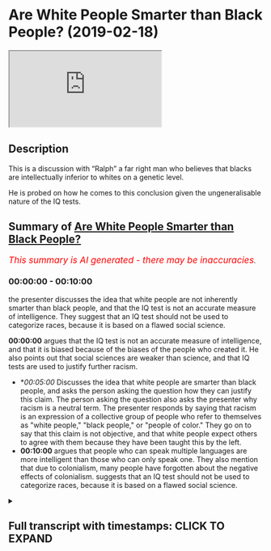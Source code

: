 # Are White People Smarter than Black People? (2019-02-18)

<iframe loading='lazy' src='https://www.youtube.com/embed/7zkiV1EToGg'></iframe>

## Description

This is a discussion with “Ralph” a far right man who believes that blacks are intellectually inferior to whites on a genetic level. 

He is probed on how he comes to this conclusion given the ungeneralisable nature of the IQ tests.

## Summary of [Are White People Smarter than Black People?](https://www.youtube.com/watch?v=7zkiV1EToGg)


*<span style="color:red; font-size:125%">This summary is AI generated - there may be inaccuracies</span>. [](/)*

### <a onclick="modifyYTiframeseektime('0')">00:00:00</a> - <a onclick="modifyYTiframeseektime('600')">00:10:00</a>

the presenter discusses the idea that white people are not inherently smarter than black people, and that the IQ test is not an accurate measure of intelligence. They suggest that an IQ test should not be used to categorize races, because it is based on a flawed social science.

**<a onclick="modifyYTiframeseektime('0')">00:00:00</a>** argues that the IQ test is not an accurate measure of intelligence, and that it is biased because of the biases of the people who created it. He also points out that social sciences are weaker than science, and that IQ tests are used to justify further racism.
* **<a onclick="modifyYTiframeseektime('300')">00:05:00</a>* Discusses the idea that white people are smarter than black people, and asks the person asking the question how they can justify this claim. The person asking the question also asks the presenter why racism is a neutral term. The presenter responds by saying that racism is an expression of a collective group of people who refer to themselves as "white people," "black people," or "people of color." They go on to say that this claim is not objective, and that white people expect others to agree with them because they have been taught this by the left.
* **<a onclick="modifyYTiframeseektime('600')">00:10:00</a>** argues that people who can speak multiple languages are more intelligent than those who can only speak one. They also mention that due to colonialism, many people have forgotten about the negative effects of colonialism. suggests that an IQ test should not be used to categorize races, because it is based on a flawed social science.

<details><summary><h2>Full transcript with timestamps: CLICK TO EXPAND</h2></summary>

<a onclick="modifyYTiframeseektime('0')">0:00:00</a> all righty Kip uses example I say you  
<a onclick="modifyYTiframeseektime('2')">0:00:02</a> can white finish black you said black  
<a onclick="modifyYTiframeseektime('5')">0:00:05</a> people are less intelligent than white  
<a onclick="modifyYTiframeseektime('7')">0:00:07</a> people as a result of their results on  
<a onclick="modifyYTiframeseektime('9')">0:00:09</a> the IQ tests as a collective group and  
<a onclick="modifyYTiframeseektime('12')">0:00:12</a> that's that's that's indicative of a  
<a onclick="modifyYTiframeseektime('15')">0:00:15</a> genetic go to guru today please please  
<a onclick="modifyYTiframeseektime('18')">0:00:18</a> calm down please  
<a onclick="modifyYTiframeseektime('20')">0:00:20</a> just let you keep laughing but I just  
<a onclick="modifyYTiframeseektime('22')">0:00:22</a> wanna you saying that it's problematic  
<a onclick="modifyYTiframeseektime('24')">0:00:24</a> on account of the following IQ tests  
<a onclick="modifyYTiframeseektime('28')">0:00:28</a> themselves are not compliant with the  
<a onclick="modifyYTiframeseektime('33')">0:00:33</a> scientific method let me explain to you  
<a onclick="modifyYTiframeseektime('38')">0:00:38</a> the IQ test itself is a configuration  
<a onclick="modifyYTiframeseektime('43')">0:00:43</a> which is susceptible to human critique  
<a onclick="modifyYTiframeseektime('47')">0:00:47</a> and/or amendment well wrong correct  
<a onclick="modifyYTiframeseektime('51')">0:00:51</a> therefore using it as an exact measure  
<a onclick="modifyYTiframeseektime('54')">0:00:54</a> for PMON intelligence currently as a  
<a onclick="modifyYTiframeseektime('57')">0:00:57</a> current measure is unjustifiable  
<a onclick="modifyYTiframeseektime('60')">0:01:00</a> especially considering let me let me  
<a onclick="modifyYTiframeseektime('62')">0:01:02</a> explain let me explain especially  
<a onclick="modifyYTiframeseektime('63')">0:01:03</a> considering excuse me especially  
<a onclick="modifyYTiframeseektime('65')">0:01:05</a> considering that those who constructed  
<a onclick="modifyYTiframeseektime('68')">0:01:08</a> the IQ test themselves were people who  
<a onclick="modifyYTiframeseektime('72')">0:01:12</a> might have had biases well we have let  
<a onclick="modifyYTiframeseektime('77')">0:01:17</a> me give an example I mean I may have an  
<a onclick="modifyYTiframeseektime('78')">0:01:18</a> example right and this is not something  
<a onclick="modifyYTiframeseektime('80')">0:01:20</a> this let me give an example is  
<a onclick="modifyYTiframeseektime('83')">0:01:23</a> bilingualism  
<a onclick="modifyYTiframeseektime('85')">0:01:25</a> or multilingualism included in the IQ  
<a onclick="modifyYTiframeseektime('87')">0:01:27</a> test my question is it included yes or  
<a onclick="modifyYTiframeseektime('90')">0:01:30</a> no no no it's no it's not now  
<a onclick="modifyYTiframeseektime('93')">0:01:33</a> yes here's the point do black people do  
<a onclick="modifyYTiframeseektime('95')">0:01:35</a> let me ask a question do black people  
<a onclick="modifyYTiframeseektime('97')">0:01:37</a> have a higher or lesser chance of being  
<a onclick="modifyYTiframeseektime('100')">0:01:40</a> bilingual or multilingual than a white  
<a onclick="modifyYTiframeseektime('102')">0:01:42</a> man please please please I'll ask it a  
<a onclick="modifyYTiframeseektime('111')">0:01:51</a> question does a black man in Africa have  
<a onclick="modifyYTiframeseektime('114')">0:01:54</a> a higher or lesser chance of being  
<a onclick="modifyYTiframeseektime('115')">0:01:55</a> bilingual or multilingual than a white  
<a onclick="modifyYTiframeseektime('117')">0:01:57</a> man in Europe  
<a onclick="modifyYTiframeseektime('118')">0:01:58</a> no it's not equal no it's not you know  
<a onclick="modifyYTiframeseektime('121')">0:02:01</a> why no it's not okay Ralph you Ralph is  
<a onclick="modifyYTiframeseektime('125')">0:02:05</a> more equal and not one sorry Ralph sorry  
<a onclick="modifyYTiframeseektime('127')">0:02:07</a> I'm sorry I apologize I apologize I'm  
<a onclick="modifyYTiframeseektime('134')">0:02:14</a> sorry let's let's be specific let's be  
<a onclick="modifyYTiframeseektime('138')">0:02:18</a> specific  
<a onclick="modifyYTiframeseektime('139')">0:02:19</a> again the Western European example  
<a onclick="modifyYTiframeseektime('140')">0:02:20</a> Western Europe I'm going to be very  
<a onclick="modifyYTiframeseektime('142')">0:02:22</a> specific I'm talking about this colonial  
<a onclick="modifyYTiframeseektime('145')">0:02:25</a> narrative of especially Western Europe  
<a onclick="modifyYTiframeseektime('147')">0:02:27</a> okay and I think you have to understand  
<a onclick="modifyYTiframeseektime('150')">0:02:30</a> something brother  
<a onclick="modifyYTiframeseektime('151')">0:02:31</a> yeah you have to really understand side  
<a onclick="modifyYTiframeseektime('153')">0:02:33</a> these you know these eugenics programs  
<a onclick="modifyYTiframeseektime('155')">0:02:35</a> that they did and in what you call it in  
<a onclick="modifyYTiframeseektime('157')">0:02:37</a> Germany yeah where they brand it they  
<a onclick="modifyYTiframeseektime('160')">0:02:40</a> had you know that the supreme race the  
<a onclick="modifyYTiframeseektime('162')">0:02:42</a> white man with the blue eyes and so on  
<a onclick="modifyYTiframeseektime('164')">0:02:44</a> and this is the you know the ideal the  
<a onclick="modifyYTiframeseektime('166')">0:02:46</a> women so she would know she would know  
<a onclick="modifyYTiframeseektime('171')">0:02:51</a> she would know so she would know what  
<a onclick="modifyYTiframeseektime('173')">0:02:53</a> her parents are poor forefathers in fact  
<a onclick="modifyYTiframeseektime('175')">0:02:55</a> there would have been there would have  
<a onclick="modifyYTiframeseektime('176')">0:02:56</a> been part of this right so that the idea  
<a onclick="modifyYTiframeseektime('179')">0:02:59</a> of the the idea of the white man with  
<a onclick="modifyYTiframeseektime('182')">0:03:02</a> the blue ice the white man with the blue  
<a onclick="modifyYTiframeseektime('184')">0:03:04</a> eyes being the the apex balls and the  
<a onclick="modifyYTiframeseektime('187')">0:03:07</a> boogey man that scares you their points  
<a onclick="modifyYTiframeseektime('189')">0:03:09</a> not completed my sentence oh yeah right  
<a onclick="modifyYTiframeseektime('194')">0:03:14</a> I'm not saying that just because it's  
<a onclick="modifyYTiframeseektime('196')">0:03:16</a> provided a justification I'm saying that  
<a onclick="modifyYTiframeseektime('199')">0:03:19</a> this I'm not making that point I could  
<a onclick="modifyYTiframeseektime('201')">0:03:21</a> say that  
<a onclick="modifyYTiframeseektime('203')">0:03:23</a> Ralph sorry I could have made the point  
<a onclick="modifyYTiframeseektime('206')">0:03:26</a> I said I'm not gonna be more emotive  
<a onclick="modifyYTiframeseektime('208')">0:03:28</a> sanctimonious and say well that's how  
<a onclick="modifyYTiframeseektime('209')">0:03:29</a> they justified the burning of the  
<a onclick="modifyYTiframeseektime('210')">0:03:30</a> Ashkenazi Jews you you said all the  
<a onclick="modifyYTiframeseektime('211')">0:03:31</a> highest IQ and it was ironic you tell me  
<a onclick="modifyYTiframeseektime('214')">0:03:34</a> but but just let me say my first the  
<a onclick="modifyYTiframeseektime('217')">0:03:37</a> point is the the inherent biases in  
<a onclick="modifyYTiframeseektime('222')">0:03:42</a> those scientific practices from German  
<a onclick="modifyYTiframeseektime('226')">0:03:46</a> scientists  
<a onclick="modifyYTiframeseektime('228')">0:03:48</a> reflected upon subsequent subsequent  
<a onclick="modifyYTiframeseektime('231')">0:03:51</a> results of so-called scientific  
<a onclick="modifyYTiframeseektime('233')">0:03:53</a> discoveries so therefore you have to  
<a onclick="modifyYTiframeseektime('236')">0:03:56</a> understand number one how science can be  
<a onclick="modifyYTiframeseektime('237')">0:03:57</a> very biased because you have a lungful  
<a onclick="modifyYTiframeseektime('239')">0:03:59</a> you really need to like take a minute  
<a onclick="modifyYTiframeseektime('241')">0:04:01</a> let me help someone so summarize what  
<a onclick="modifyYTiframeseektime('243')">0:04:03</a> your so let me summarize it give me one  
<a onclick="modifyYTiframeseektime('246')">0:04:06</a> minute just one minute  
<a onclick="modifyYTiframeseektime('247')">0:04:07</a> and then you can talk for two minutes I  
<a onclick="modifyYTiframeseektime('249')">0:04:09</a> put up one minute okay  
<a onclick="modifyYTiframeseektime('251')">0:04:11</a> to summarize you're right science itself  
<a onclick="modifyYTiframeseektime('253')">0:04:13</a> can be used by racist people and then  
<a onclick="modifyYTiframeseektime('256')">0:04:16</a> those racist people can then use the  
<a onclick="modifyYTiframeseektime('259')">0:04:19</a> word data to make it seem as if science  
<a onclick="modifyYTiframeseektime('261')">0:04:21</a> has this is a legitimate racism now  
<a onclick="modifyYTiframeseektime('263')">0:04:23</a> moving on to social sciences which is  
<a onclick="modifyYTiframeseektime('266')">0:04:26</a> even weaker it's more feeble than  
<a onclick="modifyYTiframeseektime('268')">0:04:28</a> science yes because it attempts to mimic  
<a onclick="modifyYTiframeseektime('270')">0:04:30</a> it it's a cheap copy  
<a onclick="modifyYTiframeseektime('271')">0:04:31</a> it's a pseudoscience according to Karl  
<a onclick="modifyYTiframeseektime('273')">0:04:33</a> Popper sure and then the resulting  
<a onclick="modifyYTiframeseektime('276')">0:04:36</a> placement tests which are called IQ  
<a onclick="modifyYTiframeseektime('278')">0:04:38</a> tests which are put in place to try and  
<a onclick="modifyYTiframeseektime('280')">0:04:40</a> measure people's intelligence  
<a onclick="modifyYTiframeseektime('281')">0:04:41</a> collectivise them and then justify  
<a onclick="modifyYTiframeseektime('283')">0:04:43</a> further racism which is what your  
<a onclick="modifyYTiframeseektime('286')">0:04:46</a> phase-two might be if not for you but  
<a onclick="modifyYTiframeseektime('288')">0:04:48</a> someone else would say it's phase 2 of  
<a onclick="modifyYTiframeseektime('289')">0:04:49</a> the program the point not it's not  
<a onclick="modifyYTiframeseektime('292')">0:04:52</a> finished  
<a onclick="modifyYTiframeseektime('294')">0:04:54</a> so you have to justify why the  
<a onclick="modifyYTiframeseektime('297')">0:04:57</a> parameters included in the IQ test are  
<a onclick="modifyYTiframeseektime('301')">0:05:01</a> the the best possible parameters when  
<a onclick="modifyYTiframeseektime('304')">0:05:04</a> they don't include those things which  
<a onclick="modifyYTiframeseektime('305')">0:05:05</a> black people or people of color would  
<a onclick="modifyYTiframeseektime('308')">0:05:08</a> have this advantage would have as  
<a onclick="modifyYTiframeseektime('310')">0:05:10</a> advantages over and above white people  
<a onclick="modifyYTiframeseektime('311')">0:05:11</a> and do link and other and do link to  
<a onclick="modifyYTiframeseektime('315')">0:05:15</a> intelligence according to a majority of  
<a onclick="modifyYTiframeseektime('317')">0:05:17</a> studies that have been done on it so  
<a onclick="modifyYTiframeseektime('319')">0:05:19</a> that can you answer that question so let  
<a onclick="modifyYTiframeseektime('320')">0:05:20</a> me know you get about 20 minutes one  
<a onclick="modifyYTiframeseektime('323')">0:05:23</a> minute yeah  
<a onclick="modifyYTiframeseektime('324')">0:05:24</a> before the  
<a onclick="modifyYTiframeseektime('327')">0:05:27</a> I let me start by produced popper and  
<a onclick="modifyYTiframeseektime('330')">0:05:30</a> your question the scientific method  
<a onclick="modifyYTiframeseektime('332')">0:05:32</a> requesting basically Western  
<a onclick="modifyYTiframeseektime('334')">0:05:34</a> civilization which is with some brand  
<a onclick="modifyYTiframeseektime('336')">0:05:36</a> you're standing on let me tell you about  
<a onclick="modifyYTiframeseektime('338')">0:05:38</a> Western civilization so in the end is  
<a onclick="modifyYTiframeseektime('340')">0:05:40</a> what you're referring to loosely as  
<a onclick="modifyYTiframeseektime('341')">0:05:41</a> logical positivism and Wittgenstein and  
<a onclick="modifyYTiframeseektime('343')">0:05:43</a> pauper down the room and everyone else  
<a onclick="modifyYTiframeseektime('345')">0:05:45</a> this was still 40 years before the  
<a onclick="modifyYTiframeseektime('347')">0:05:47</a> invention in computer science we see  
<a onclick="modifyYTiframeseektime('349')">0:05:49</a> people at myself as two types of chimps  
<a onclick="modifyYTiframeseektime('351')">0:05:51</a> in this world those who get theoretical  
<a onclick="modifyYTiframeseektime('352')">0:05:52</a> computer science and those that don't  
<a onclick="modifyYTiframeseektime('354')">0:05:54</a> the scientific method is just an  
<a onclick="modifyYTiframeseektime('355')">0:05:55</a> algorithm it's a class backwards not  
<a onclick="modifyYTiframeseektime('358')">0:05:58</a> alternative hypotheses are algorithms  
<a onclick="modifyYTiframeseektime('360')">0:06:00</a> wrong the type on that your errors are  
<a onclick="modifyYTiframeseektime('362')">0:06:02</a> algorithms methodological it depends on  
<a onclick="modifyYTiframeseektime('364')">0:06:04</a> algorithm as large composite is an  
<a onclick="modifyYTiframeseektime('366')">0:06:06</a> algorithm the Trinity we style and the  
<a onclick="modifyYTiframeseektime('368')">0:06:08</a> pauper give me the Trinity we spiral  
<a onclick="modifyYTiframeseektime('371')">0:06:11</a> that populated with three world world  
<a onclick="modifyYTiframeseektime('373')">0:06:13</a> there are three worlds one is a physical  
<a onclick="modifyYTiframeseektime('375')">0:06:15</a> world which I will measure using science  
<a onclick="modifyYTiframeseektime('377')">0:06:17</a> and computer science as the time the  
<a onclick="modifyYTiframeseektime('379')">0:06:19</a> universe fifteen billion years plus our  
<a onclick="modifyYTiframeseektime('380')">0:06:20</a> space-time continuum for human eyes  
<a onclick="modifyYTiframeseektime('382')">0:06:22</a> chimps in a data point time T then I  
<a onclick="modifyYTiframeseektime('385')">0:06:25</a> would look at evolution she stopped uh  
<a onclick="modifyYTiframeseektime('386')">0:06:26</a> performing computational science for  
<a onclick="modifyYTiframeseektime('388')">0:06:28</a> this abstraction World War two is  
<a onclick="modifyYTiframeseektime('390')">0:06:30</a> measured by conscious creatures in it  
<a onclick="modifyYTiframeseektime('392')">0:06:32</a> you and I as to terms and those at  
<a onclick="modifyYTiframeseektime('395')">0:06:35</a> processing that was that Trinity that  
<a onclick="modifyYTiframeseektime('397')">0:06:37</a> creates us tells us that from a gene to  
<a onclick="modifyYTiframeseektime('400')">0:06:40</a> itself bring me to sell to sell to chimp  
<a onclick="modifyYTiframeseektime('404')">0:06:44</a> she about to get twenty thousand I  
<a onclick="modifyYTiframeseektime('406')">0:06:46</a> forced you into your saliva using forty  
<a onclick="modifyYTiframeseektime('409')">0:06:49</a> register your saliva in twenty-three  
<a onclick="modifyYTiframeseektime('411')">0:06:51</a> your chin down twenty thousand  
<a onclick="modifyYTiframeseektime('412')">0:06:52</a> I'll see you Mohammad Javad is twenty  
<a onclick="modifyYTiframeseektime('415')">0:06:55</a> thousand on the bow see which tribe you  
<a onclick="modifyYTiframeseektime('417')">0:06:57</a> came from down from Baghdad for Maui I  
<a onclick="modifyYTiframeseektime('419')">0:06:59</a> will find every temple and I will see  
<a onclick="modifyYTiframeseektime('421')">0:07:01</a> your propensity with diabetes for motor  
<a onclick="modifyYTiframeseektime('423')">0:07:03</a> neuron disease for heart I would look  
<a onclick="modifyYTiframeseektime('425')">0:07:05</a> for using medicine algebra tremor when  
<a onclick="modifyYTiframeseektime('428')">0:07:08</a> you're in a space about this way that  
<a onclick="modifyYTiframeseektime('439')">0:07:19</a> this is the data immunological regions  
<a onclick="modifyYTiframeseektime('442')">0:07:22</a> you say racism because obviously you  
<a onclick="modifyYTiframeseektime('444')">0:07:24</a> will have to form allies with the left  
<a onclick="modifyYTiframeseektime('446')">0:07:26</a> while yes term  
<a onclick="modifyYTiframeseektime('448')">0:07:28</a> yeah okay so in that Christian Western  
<a onclick="modifyYTiframeseektime('476')">0:07:56</a> science in that Christian we have data  
<a onclick="modifyYTiframeseektime('479')">0:07:59</a> I'm going to look at the data and racism  
<a onclick="modifyYTiframeseektime('481')">0:08:01</a> and some left-wing quite a white light  
<a onclick="modifyYTiframeseektime('483')">0:08:03</a> from our racist and Mahalo doesn't  
<a onclick="modifyYTiframeseektime('486')">0:08:06</a> interest me  
<a onclick="modifyYTiframeseektime('486')">0:08:06</a> I apologize queue of racism I told you  
<a onclick="modifyYTiframeseektime('494')">0:08:14</a> today I'm not going to be morally  
<a onclick="modifyYTiframeseektime('496')">0:08:16</a> sanctimonious I'll let that for other  
<a onclick="modifyYTiframeseektime('497')">0:08:17</a> people to talk about right and I haven't  
<a onclick="modifyYTiframeseektime('499')">0:08:19</a> accused you of racism by the way racism  
<a onclick="modifyYTiframeseektime('500')">0:08:20</a> is a neutral term hold on hold on why I  
<a onclick="modifyYTiframeseektime('503')">0:08:23</a> mean by racism being a neutral term it  
<a onclick="modifyYTiframeseektime('505')">0:08:25</a> doesn't have to be necessarily  
<a onclick="modifyYTiframeseektime('506')">0:08:26</a> derogatory depending on how you define  
<a onclick="modifyYTiframeseektime('508')">0:08:28</a> it and how its expressed racism sorry  
<a onclick="modifyYTiframeseektime('511')">0:08:31</a> racism is just an expression of a  
<a onclick="modifyYTiframeseektime('513')">0:08:33</a> collective of group a collective  
<a onclick="modifyYTiframeseektime('515')">0:08:35</a> referring themselves referring to  
<a onclick="modifyYTiframeseektime('517')">0:08:37</a> themselves so self identifying or being  
<a onclick="modifyYTiframeseektime('519')">0:08:39</a> referred to as watching I referring to  
<a onclick="modifyYTiframeseektime('524')">0:08:44</a> themselves being self-identified or  
<a onclick="modifyYTiframeseektime('526')">0:08:46</a> being referred to as others as say for  
<a onclick="modifyYTiframeseektime('527')">0:08:47</a> instance black or Y or ever being  
<a onclick="modifyYTiframeseektime('530')">0:08:50</a> oppressed through power relations or  
<a onclick="modifyYTiframeseektime('531')">0:08:51</a> otherwise by other people and all being  
<a onclick="modifyYTiframeseektime('533')">0:08:53</a> discriminated against  
<a onclick="modifyYTiframeseektime('534')">0:08:54</a> now that could have undertones which are  
<a onclick="modifyYTiframeseektime('537')">0:08:57</a> political but it could also be something  
<a onclick="modifyYTiframeseektime('539')">0:08:59</a> which is neutrally used my question to  
<a onclick="modifyYTiframeseektime('541')">0:09:01</a> you which you couldn't answer you tried  
<a onclick="modifyYTiframeseektime('542')">0:09:02</a> talking about algorithms with what the  
<a onclick="modifyYTiframeseektime('544')">0:09:04</a> fact no no no is the fact that how can  
<a onclick="modifyYTiframeseektime('546')">0:09:06</a> you justify making them my questions how  
<a onclick="modifyYTiframeseektime('549')">0:09:09</a> can you justify I haven't finished my  
<a onclick="modifyYTiframeseektime('551')">0:09:11</a> question how can you justify making  
<a onclick="modifyYTiframeseektime('554')">0:09:14</a> overarching generalizations about  
<a onclick="modifyYTiframeseektime('556')">0:09:16</a> intelligence when the systems and  
<a onclick="modifyYTiframeseektime('558')">0:09:18</a> methods hollow the systems and methods  
<a onclick="modifyYTiframeseektime('560')">0:09:20</a> by which involve an acuity the end Ralph  
<a onclick="modifyYTiframeseektime('562')">0:09:22</a> by the way I did let you speak okay  
<a onclick="modifyYTiframeseektime('567')">0:09:27</a> our changes are not working or performed  
<a onclick="modifyYTiframeseektime('569')">0:09:29</a> equally another you're not on the oh  
<a onclick="modifyYTiframeseektime('571')">0:09:31</a> you're you're thinking in a linear way  
<a onclick="modifyYTiframeseektime('574')">0:09:34</a> okay checked it you're thinking a value  
<a onclick="modifyYTiframeseektime('576')">0:09:36</a> it's not objective no I've not told you  
<a onclick="modifyYTiframeseektime('580')">0:09:40</a> about my emotion so you're talking about  
<a onclick="modifyYTiframeseektime('581')">0:09:41</a> something else now have I said I feel  
<a onclick="modifyYTiframeseektime('583')">0:09:43</a> this way already you seem to love them  
<a onclick="modifyYTiframeseektime('585')">0:09:45</a> well I don't know I didn't say this  
<a onclick="modifyYTiframeseektime('587')">0:09:47</a> though I say that everyone seemed like  
<a onclick="modifyYTiframeseektime('589')">0:09:49</a> no no no I'm not saying I like you I'm  
<a onclick="modifyYTiframeseektime('591')">0:09:51</a> not talking about you now what I'm  
<a onclick="modifyYTiframeseektime('593')">0:09:53</a> saying is this my claim is very so him  
<a onclick="modifyYTiframeseektime('596')">0:09:56</a> rough you expect me to say certain  
<a onclick="modifyYTiframeseektime('598')">0:09:58</a> things because you hear that from the  
<a onclick="modifyYTiframeseektime('599')">0:09:59</a> left I'm not left wing guy hold on I'm  
<a onclick="modifyYTiframeseektime('604')">0:10:04</a> not no identifiers with the left all the  
<a onclick="modifyYTiframeseektime('606')">0:10:06</a> way I don't know I don't believe so yeah  
<a onclick="modifyYTiframeseektime('611')">0:10:11</a> although I really genuinely don't  
<a onclick="modifyYTiframeseektime('612')">0:10:12</a> believe so I disagree with that  
<a onclick="modifyYTiframeseektime('613')">0:10:13</a> completely yeah but what I was gonna say  
<a onclick="modifyYTiframeseektime('615')">0:10:15</a> was this yeah no and we're not left all  
<a onclick="modifyYTiframeseektime('618')">0:10:18</a> right we don't go in your your spectrum  
<a onclick="modifyYTiframeseektime('620')">0:10:20</a> your political spectrum we don't have to  
<a onclick="modifyYTiframeseektime('621')">0:10:21</a> fit nicely with it yeah yeah yeah so  
<a onclick="modifyYTiframeseektime('623')">0:10:23</a> what I was gonna say was this yeah was  
<a onclick="modifyYTiframeseektime('626')">0:10:26</a> the point I was making you keep using  
<a onclick="modifyYTiframeseektime('628')">0:10:28</a> words like data and objective truths and  
<a onclick="modifyYTiframeseektime('630')">0:10:30</a> emotions no it's no no it's an easy it's  
<a onclick="modifyYTiframeseektime('633')">0:10:33</a> an easy argument to win against someone  
<a onclick="modifyYTiframeseektime('634')">0:10:34</a> who doesn't know what they're talking  
<a onclick="modifyYTiframeseektime('635')">0:10:35</a> about but if you're talking to someone  
<a onclick="modifyYTiframeseektime('637')">0:10:37</a> who's done Social Sciences and I spent  
<a onclick="modifyYTiframeseektime('639')">0:10:39</a> many years doing so like myself and I  
<a onclick="modifyYTiframeseektime('641')">0:10:41</a> tell you now it's magic no no no I'm not  
<a onclick="modifyYTiframeseektime('644')">0:10:44</a> to be funny but no not to be funny but  
<a onclick="modifyYTiframeseektime('646')">0:10:46</a> I've got the credentials from those guys  
<a onclick="modifyYTiframeseektime('647')">0:10:47</a> that you take us I do have those  
<a onclick="modifyYTiframeseektime('653')">0:10:53</a> credentials if you want to show them to  
<a onclick="modifyYTiframeseektime('654')">0:10:54</a> you as well but even even if we don't  
<a onclick="modifyYTiframeseektime('656')">0:10:56</a> talk about that and I said you look the  
<a onclick="modifyYTiframeseektime('658')">0:10:58</a> issue is this the issue is that you're  
<a onclick="modifyYTiframeseektime('661')">0:11:01</a> using a measure which is a byproduct  
<a onclick="modifyYTiframeseektime('663')">0:11:03</a> listen to me carefully  
<a onclick="modifyYTiframeseektime('665')">0:11:05</a> it's a but it's a by-product of a of a  
<a onclick="modifyYTiframeseektime('669')">0:11:09</a> social science that was done from  
<a onclick="modifyYTiframeseektime('672')">0:11:12</a> usually you're not listening to my you  
<a onclick="modifyYTiframeseektime('674')">0:11:14</a> know listening to my objection they say  
<a onclick="modifyYTiframeseektime('676')">0:11:16</a> but the IQ test is not cannot be seen as  
<a onclick="modifyYTiframeseektime('681')">0:11:21</a> an incorrigible test that is that is  
<a onclick="modifyYTiframeseektime('684')">0:11:24</a> incapable of being amended in the future  
<a onclick="modifyYTiframeseektime('686')">0:11:26</a> you can assume excuse me tonight before  
<a onclick="modifyYTiframeseektime('689')">0:11:29</a> I have a finish  
<a onclick="modifyYTiframeseektime('691')">0:11:31</a> and moreover and moreover therefore to  
<a onclick="modifyYTiframeseektime('694')">0:11:34</a> categorize races as as a result of their  
<a onclick="modifyYTiframeseektime('698')">0:11:38</a> performances on IQ tests when for  
<a onclick="modifyYTiframeseektime('701')">0:11:41</a> knowing full well that within the  
<a onclick="modifyYTiframeseektime('702')">0:11:42</a> parameters of IQ test certain things  
<a onclick="modifyYTiframeseektime('704')">0:11:44</a> like bilingualism and multilingualism is  
<a onclick="modifyYTiframeseektime('706')">0:11:46</a> not included which I really you're not  
<a onclick="modifyYTiframeseektime('708')">0:11:48</a> you're not you're not listening you're  
<a onclick="modifyYTiframeseektime('711')">0:11:51</a> simply not listening I will say to you  
<a onclick="modifyYTiframeseektime('713')">0:11:53</a> I'm gonna make a statement right now  
<a onclick="modifyYTiframeseektime('714')">0:11:54</a> yeah I'm gonna say to you that people  
<a onclick="modifyYTiframeseektime('716')">0:11:56</a> that can speak two languages are  
<a onclick="modifyYTiframeseektime('718')">0:11:58</a> cleverer in my eyes than people that  
<a onclick="modifyYTiframeseektime('720')">0:12:00</a> could speak one okay  
<a onclick="modifyYTiframeseektime('721')">0:12:01</a> yes colonial people that have been  
<a onclick="modifyYTiframeseektime('724')">0:12:04</a> colonized by the West and others because  
<a onclick="modifyYTiframeseektime('726')">0:12:06</a> in 1914 according to one of your great  
<a onclick="modifyYTiframeseektime('729')">0:12:09</a> scholars his name was homi Bhabha I'm  
<a onclick="modifyYTiframeseektime('730')">0:12:10</a> not sure you've heard of it yeah yeah is  
<a onclick="modifyYTiframeseektime('733')">0:12:13</a> there post-colonial think of it tonight  
<a onclick="modifyYTiframeseektime('735')">0:12:15</a> 85% of people 85% of the world was  
<a onclick="modifyYTiframeseektime('740')">0:12:20</a> colonized by a few European countries  
<a onclick="modifyYTiframeseektime('741')">0:12:21</a> eighty-five percent a lot of people have  
<a onclick="modifyYTiframeseektime('743')">0:12:23</a> colonial amnesia  
<a onclick="modifyYTiframeseektime('744')">0:12:24</a> you have colonial amnesia you know  
<a onclick="modifyYTiframeseektime('745')">0:12:25</a> unremember one thing is not you have  
<a onclick="modifyYTiframeseektime('755')">0:12:35</a> because you don't know the extent to  
<a onclick="modifyYTiframeseektime('757')">0:12:37</a> which colonial powers that are have  
<a onclick="modifyYTiframeseektime('761')">0:12:41</a> affected educational systems of  
<a onclick="modifyYTiframeseektime('763')">0:12:43</a> measuring intelligence and giving  
<a onclick="modifyYTiframeseektime('765')">0:12:45</a> intelligence so that so that so that  
<a onclick="modifyYTiframeseektime('768')">0:12:48</a> compartmentalization collectivization  
<a onclick="modifyYTiframeseektime('770')">0:12:50</a> and then exploitation can be continued  
<a onclick="modifyYTiframeseektime('773')">0:12:53</a> in the post-colonial narrative now  
<a onclick="modifyYTiframeseektime('774')">0:12:54</a> here's the point that's why they do it  
<a onclick="modifyYTiframeseektime('776')">0:12:56</a> now I'm saying to you something very  
<a onclick="modifyYTiframeseektime('778')">0:12:58</a> simply that in Western Europe the people  
<a onclick="modifyYTiframeseektime('781')">0:13:01</a> that were meant to see as the Superman  
<a onclick="modifyYTiframeseektime('782')">0:13:02</a> the you know the Superman with a blue  
<a onclick="modifyYTiframeseektime('785')">0:13:05</a> eyes and the white skin  
<a onclick="modifyYTiframeseektime('787')">0:13:07</a> sorry that the Indonesian word the  
<a onclick="modifyYTiframeseektime('790')">0:13:10</a> ubermensch at the ubermensch those  
<a onclick="modifyYTiframeseektime('792')">0:13:12</a> individuals were meant to be the apex  
<a onclick="modifyYTiframeseektime('793')">0:13:13</a> yet those individuals who are meant to  
<a onclick="modifyYTiframeseektime('795')">0:13:15</a> be the apex of human civilization  
<a onclick="modifyYTiframeseektime('796')">0:13:16</a> because of their schools and IQ tests  
<a onclick="modifyYTiframeseektime('799')">0:13:19</a> which have been rigged so that they can  
<a onclick="modifyYTiframeseektime('800')">0:13:20</a> be the IQ test can be rewritten a high  
<a onclick="modifyYTiframeseektime('808')">0:13:28</a> you feel this summer no no I can  
<a onclick="modifyYTiframeseektime('809')">0:13:29</a> summarize your words into anything no I  
<a onclick="modifyYTiframeseektime('811')">0:13:31</a> mean summarize your board you would help  
<a onclick="modifyYTiframeseektime('812')">0:13:32</a> IQ chess I'm not I'm not falling for  
<a onclick="modifyYTiframeseektime('815')">0:13:35</a> that I'm not  
<a onclick="modifyYTiframeseektime('816')">0:13:36</a> for that trap I'm not [ __ ] over so  
<a onclick="modifyYTiframeseektime('819')">0:13:39</a> that Ralph will you take an IQ test  
<a onclick="modifyYTiframeseektime('820')">0:13:40</a> livestreaming what will you take I don't  
<a onclick="modifyYTiframeseektime('823')">0:13:43</a> believe an IQ test you don't listen to  
<a onclick="modifyYTiframeseektime('825')">0:13:45</a> argument ok now go away don't talk about  
<a onclick="modifyYTiframeseektime('839')">0:13:59</a> IQ test I've done enough just in this  
<a onclick="modifyYTiframeseektime('841')">0:14:01</a> country for ten years so yeah Wow Wow  
<a onclick="modifyYTiframeseektime('845')">0:14:05</a> the point is this if I if you can take  
<a onclick="modifyYTiframeseektime('848')">0:14:08</a> if you if you agree with me that people  
<a onclick="modifyYTiframeseektime('850')">0:14:10</a> that know more than one language on if  
<a onclick="modifyYTiframeseektime('852')">0:14:12</a> everything staying the same would be  
<a onclick="modifyYTiframeseektime('855')">0:14:15</a> more intelligent than person over one  
<a onclick="modifyYTiframeseektime('856')">0:14:16</a> language the question I asked what a  
<a onclick="modifyYTiframeseektime('858')">0:14:18</a> question I asked is why have why has the  
<a onclick="modifyYTiframeseektime('860')">0:14:20</a> elitist Westerners not put language  
<a onclick="modifyYTiframeseektime('864')">0:14:24</a> ability in the IQ test because you know  
<a onclick="modifyYTiframeseektime('867')">0:14:27</a> why do you know why the answer is never  
<a onclick="modifyYTiframeseektime('868')">0:14:28</a> say the reasons the reason why price  
<a onclick="modifyYTiframeseektime('870')">0:14:30</a> today the reason why is because black  
<a onclick="modifyYTiframeseektime('871')">0:14:31</a> people are going to go higher off in  
<a onclick="modifyYTiframeseektime('873')">0:14:33</a> that test and Ashkenazim Jews are going  
<a onclick="modifyYTiframeseektime('875')">0:14:35</a> to go down yeah  
<a onclick="modifyYTiframeseektime('877')">0:14:37</a> goodbye thank you very much thank you  
<a onclick="modifyYTiframeseektime('878')">0:14:38</a> thank you very much Bob thank you thank  
<a onclick="modifyYTiframeseektime('883')">0:14:43</a> you  
<a onclick="modifyYTiframeseektime('888')">0:14:48</a> well dunno  
</details>